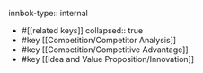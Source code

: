 innbok-type:: internal
- #[[related keys]]
collapsed:: true
- #key [[Competition/Competitor Analysis]]
- #key [[Competition/Competitive Advantage]]
- #key [[Idea and Value Proposition/Innovation]]




